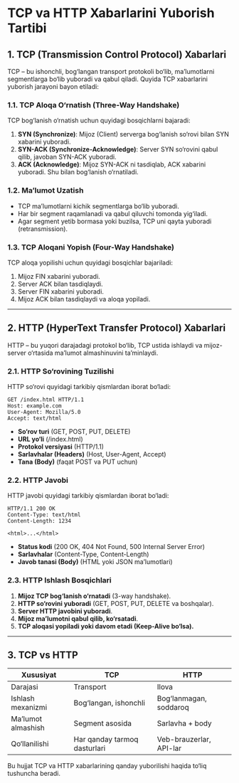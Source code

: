 # TCP va HTTP Xabarlarini Yuborish Tartibi

## 1. TCP (Transmission Control Protocol) Xabarlari
TCP – bu ishonchli, bog‘langan transport protokoli bo‘lib, ma’lumotlarni segmentlarga bo‘lib yuboradi va qabul qiladi. Quyida TCP xabarlarini yuborish jarayoni bayon etiladi:

### 1.1. TCP Aloqa O‘rnatish (Three-Way Handshake)
TCP bog‘lanish o‘rnatish uchun quyidagi bosqichlarni bajaradi:
1. **SYN (Synchronize)**: Mijoz (Client) serverga bog‘lanish so‘rovi bilan SYN xabarini yuboradi.
2. **SYN-ACK (Synchronize-Acknowledge)**: Server SYN so‘rovini qabul qilib, javoban SYN-ACK yuboradi.
3. **ACK (Acknowledge)**: Mijoz SYN-ACK ni tasdiqlab, ACK xabarini yuboradi. Shu bilan bog‘lanish o‘rnatiladi.

### 1.2. Ma’lumot Uzatish
- TCP ma’lumotlarni kichik segmentlarga bo‘lib yuboradi.
- Har bir segment raqamlanadi va qabul qiluvchi tomonda yig‘iladi.
- Agar segment yetib bormasa yoki buzilsa, TCP uni qayta yuboradi (retransmission).

### 1.3. TCP Aloqani Yopish (Four-Way Handshake)
TCP aloqa yopilishi uchun quyidagi bosqichlar bajariladi:
1. Mijoz FIN xabarini yuboradi.
2. Server ACK bilan tasdiqlaydi.
3. Server FIN xabarini yuboradi.
4. Mijoz ACK bilan tasdiqlaydi va aloqa yopiladi.

---

## 2. HTTP (HyperText Transfer Protocol) Xabarlari
HTTP – bu yuqori darajadagi protokol bo‘lib, TCP ustida ishlaydi va mijoz-server o‘rtasida ma’lumot almashinuvini ta’minlaydi.

### 2.1. HTTP So‘rovining Tuzilishi
HTTP so‘rovi quyidagi tarkibiy qismlardan iborat bo‘ladi:
```
GET /index.html HTTP/1.1
Host: example.com
User-Agent: Mozilla/5.0
Accept: text/html
```
- **So‘rov turi** (GET, POST, PUT, DELETE)
- **URL yo‘li** (/index.html)
- **Protokol versiyasi** (HTTP/1.1)
- **Sarlavhalar (Headers)** (Host, User-Agent, Accept)
- **Tana (Body)** (faqat POST va PUT uchun)

### 2.2. HTTP Javobi
HTTP javobi quyidagi tarkibiy qismlardan iborat bo‘ladi:
```
HTTP/1.1 200 OK
Content-Type: text/html
Content-Length: 1234

<html>...</html>
```
- **Status kodi** (200 OK, 404 Not Found, 500 Internal Server Error)
- **Sarlavhalar** (Content-Type, Content-Length)
- **Javob tanasi (Body)** (HTML yoki JSON ma’lumotlari)

### 2.3. HTTP Ishlash Bosqichlari
1. **Mijoz TCP bog‘lanish o‘rnatadi** (3-way handshake).
2. **HTTP so‘rovini yuboradi** (GET, POST, PUT, DELETE va boshqalar).
3. **Server HTTP javobini yuboradi**.
4. **Mijoz ma’lumotni qabul qilib, ko‘rsatadi**.
5. **TCP aloqasi yopiladi yoki davom etadi (Keep-Alive bo‘lsa).**

---

## 3. TCP vs HTTP
| Xususiyat | TCP | HTTP |
|-----------|-----|------|
| Darajasi | Transport | Ilova |
| Ishlash mexanizmi | Bog‘langan, ishonchli | Bog‘lanmagan, soddaroq |
| Ma’lumot almashish | Segment asosida | Sarlavha + body |
| Qo‘llanilishi | Har qanday tarmoq dasturlari | Veb-brauzerlar, API-lar |

Bu hujjat TCP va HTTP xabarlarining qanday yuborilishi haqida to‘liq tushuncha beradi.

